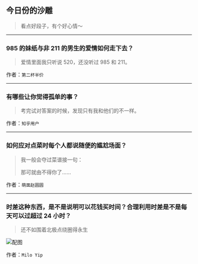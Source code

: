 ## 今日份的沙雕

> 看点好段子，有个好心情～


 
---

### 985 的妹纸与非 211 的男生的爱情如何走下去？

> 爱情里面我只听说 520，还没听过 985 和 211。


作者：`第二杯半价`

---

### 有哪些让你觉得孤单的事？

> 考完试对答案的时候，发现只有我和他们的不一样。


作者：`知乎用户`

---

### 如何应对点菜时每个人都说随便的尴尬场面？

> 我一般会夺过菜谱接一句：
> 
> 那可就由不得你了……


作者：`萌面赵圆圆`

---

### 时差这种东西，是不是说明可以花钱买时间？合理利用时差是不是每天可以过超过 24 小时？

> 还不如围着北极点绕圈得永生



![配图](http://pic1.zhimg.com/70/1e66be741e0438df71332c85a96d3d6c_b.jpg)


作者：`Milo Yip`